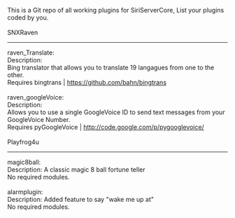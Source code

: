 This is a Git repo of all working plugins for SiriServerCore, List your plugins coded by you.
<BR><BR>
SNXRaven<HR>
raven_Translate:<BR>
Description:<BR>
Bing translator that allows you to translate 19 langagues from one to the other.<BR>
Requires bingtrans | https://github.com/bahn/bingtrans<BR>
<BR>
raven_googleVoice:<BR>
Description:<BR>
Allows you to use a single GoogleVoice ID to send text messages from your GoogleVoice Number.<BR> 
Requires pyGoogleVoice | http://code.google.com/p/pygooglevoice/<BR>
<BR>
Playfrog4u<HR>
magic8ball:<BR>
Description: A classic magic 8 ball fortune teller<BR>
No required modules. <BR>
<BR>
alarmplugin:<BR>
Description: Added feature to say "wake me up at"<BR>
No required modules. <BR>